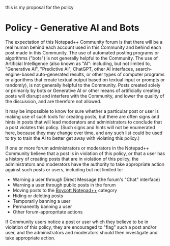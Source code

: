 this is my proposal for the policy

# Policy - Generative AI and Bots

The expectation of this Notepad++ Community forum is that there will be a real human behind each account used in this Community and behind each post made in this Community.  The use of automated posting programs or algorithms ("bots") is not generally helpful to the Community.  The use of Artificial Intelligence (also known as "AI": including, but not limited to, "Generative AI", "Predictive AI", ChatGPT, other AI interfaces, search-engine-based auto-generated results, or other types of computer programs or algorithms that create textual output based on textual input or prompts or randomly), is not generally helpful to the Community.  Posts created solely or primarily by bots or Generative AI or other means of artificially creating posts will disrupt and interfere with the Community, and lower the quality of the discussion, and are therefore not allowed.

It may be impossible to know for sure whether a particular post or user is making use of such tools for creating posts, but there are often signs and hints in posts that will lead moderators and administrators to conclude that a post violates this policy.  (Such signs and hints will not be enumerated here, because they may change over time, and any such list could be used to try to train the AI to better get away with violating this policy.)

If one or more forum administrators or moderators in the Notepad++ Community believe that a post is in violation of this policy, or that a user has a history of creating posts that are in violation of this policy, the administrators and moderators have the authority to take appropriate action against such posts or users, including but not limited to:
- Warning a user through Direct Message (the forum's "Chat" interface)
- Warning a user through public posts in the forum
- Moving posts to the [Boycott Notepad++](https://community.notepad-plus-plus.org/category/8/boycott-notepad) category
- Hiding or deleting posts
- Temporarily banning a user
- Permanently banning a user
- Other forum-appropritate actions

If Community users notice a post or user which they believe to be in violation of this policy, they are encouraged to "flag" such a post and/or user, and the administrators and moderators should then investigate and take appropriate action.
